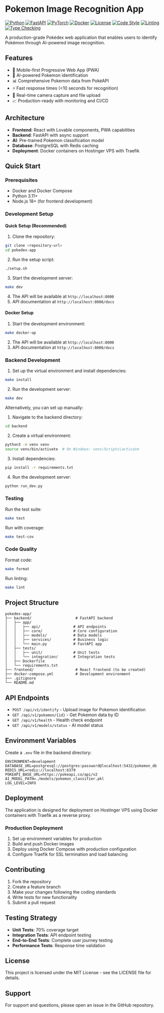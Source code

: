# Pokemon Image Recognition App

[![Python](https://img.shields.io/badge/Python-3.11+-blue.svg)](https://www.python.org/downloads/)
[![FastAPI](https://img.shields.io/badge/FastAPI-0.104+-green.svg)](https://fastapi.tiangolo.com/)
[![PyTorch](https://img.shields.io/badge/PyTorch-2.6+-red.svg)](https://pytorch.org/)
[![Docker](https://img.shields.io/badge/Docker-Ready-blue.svg)](https://www.docker.com/)
[![License](https://img.shields.io/badge/License-MIT-yellow.svg)](LICENSE)
[![Code Style](https://img.shields.io/badge/Code%20Style-Black-black.svg)](https://github.com/psf/black)
[![Linting](https://img.shields.io/badge/Linting-Flake8-lightgrey.svg)](https://flake8.pycqa.org/)
[![Type Checking](https://img.shields.io/badge/Type%20Checking-MyPy-blue.svg)](https://mypy.readthedocs.io/)

<!-- Future badges to add during development:
[![Build Status](https://github.com/StavLobel/pokedex-app/workflows/CI/badge.svg)](https://github.com/StavLobel/pokedex-app/actions)
[![Coverage](https://codecov.io/gh/StavLobel/pokedex-app/branch/main/graph/badge.svg)](https://codecov.io/gh/StavLobel/pokedex-app)
[![Security](https://snyk.io/test/github/StavLobel/pokedex-app/badge.svg)](https://snyk.io/test/github/StavLobel/pokedex-app)
[![Dependencies](https://img.shields.io/badge/Dependencies-Up%20to%20Date-brightgreen.svg)](https://github.com/StavLobel/pokedex-app/network/dependencies)
[![API Docs](https://img.shields.io/badge/API-Docs-blue.svg)](https://stavlobel.github.io/pokedex-app/docs)
[![Demo](https://img.shields.io/badge/Demo-Live-success.svg)](https://pokedex-app.example.com)
[![Docker Pulls](https://img.shields.io/docker/pulls/stavlobel/pokedex-app.svg)](https://hub.docker.com/r/stavlobel/pokedex-app)
[![GitHub Release](https://img.shields.io/github/v/release/StavLobel/pokedex-app.svg)](https://github.com/StavLobel/pokedex-app/releases)
[![GitHub Issues](https://img.shields.io/github/issues/StavLobel/pokedex-app.svg)](https://github.com/StavLobel/pokedex-app/issues)
[![GitHub Stars](https://img.shields.io/github/stars/StavLobel/pokedex-app.svg)](https://github.com/StavLobel/pokedex-app/stargazers)
-->

A production-grade Pokédex web application that enables users to identify Pokémon through AI-powered image recognition.

## Features

- 📱 Mobile-first Progressive Web App (PWA)
- 🤖 AI-powered Pokemon identification
- 📊 Comprehensive Pokemon data from PokéAPI
- ⚡ Fast response times (<10 seconds for recognition)
- 🔄 Real-time camera capture and file upload
- 📈 Production-ready with monitoring and CI/CD

## Architecture

- **Frontend**: React with Lovable components, PWA capabilities
- **Backend**: FastAPI with async support
- **AI**: Pre-trained Pokemon classification model
- **Database**: PostgreSQL with Redis caching
- **Deployment**: Docker containers on Hostinger VPS with Traefik

## Quick Start

### Prerequisites

- Docker and Docker Compose
- Python 3.11+
- Node.js 18+ (for frontend development)

### Development Setup

#### Quick Setup (Recommended)

1. Clone the repository:
```bash
git clone <repository-url>
cd pokedex-app
```

2. Run the setup script:
```bash
./setup.sh
```

3. Start the development server:
```bash
make dev
```

4. The API will be available at `http://localhost:8000`
5. API documentation at `http://localhost:8000/docs`

#### Docker Setup

1. Start the development environment:
```bash
make docker-up
```

2. The API will be available at `http://localhost:8000`
3. API documentation at `http://localhost:8000/docs`

### Backend Development

1. Set up the virtual environment and install dependencies:
```bash
make install
```

2. Run the development server:
```bash
make dev
```

Alternatively, you can set up manually:

1. Navigate to the backend directory:
```bash
cd backend
```

2. Create a virtual environment:
```bash
python3 -m venv venv
source venv/bin/activate  # On Windows: venv\Scripts\activate
```

3. Install dependencies:
```bash
pip install -r requirements.txt
```

4. Run the development server:
```bash
python run_dev.py
```

### Testing

Run the test suite:
```bash
make test
```

Run with coverage:
```bash
make test-cov
```

### Code Quality

Format code:
```bash
make format
```

Run linting:
```bash
make lint
```

## Project Structure

```
pokedex-app/
├── backend/                    # FastAPI backend
│   ├── app/
│   │   ├── api/               # API endpoints
│   │   ├── core/              # Core configuration
│   │   ├── models/            # Data models
│   │   ├── services/          # Business logic
│   │   └── main.py            # FastAPI app
│   ├── tests/
│   │   ├── unit/              # Unit tests
│   │   └── integration/       # Integration tests
│   ├── Dockerfile
│   └── requirements.txt
├── frontend/                   # React frontend (to be created)
├── docker-compose.yml          # Development environment
├── .gitignore
└── README.md
```

## API Endpoints

- `POST /api/v1/identify` - Upload image for Pokemon identification
- `GET /api/v1/pokemon/{id}` - Get Pokemon data by ID
- `GET /api/v1/health` - Health check endpoint
- `GET /api/v1/models/status` - AI model status

## Environment Variables

Create a `.env` file in the backend directory:

```env
ENVIRONMENT=development
DATABASE_URL=postgresql://postgres:password@localhost:5432/pokemon_db
REDIS_URL=redis://localhost:6379
POKEAPI_BASE_URL=https://pokeapi.co/api/v2
AI_MODEL_PATH=./models/pokemon_classifier.pkl
LOG_LEVEL=INFO
```

## Deployment

The application is designed for deployment on Hostinger VPS using Docker containers with Traefik as a reverse proxy.

### Production Deployment

1. Set up environment variables for production
2. Build and push Docker images
3. Deploy using Docker Compose with production configuration
4. Configure Traefik for SSL termination and load balancing

## Contributing

1. Fork the repository
2. Create a feature branch
3. Make your changes following the coding standards
4. Write tests for new functionality
5. Submit a pull request

## Testing Strategy

- **Unit Tests**: 70% coverage target
- **Integration Tests**: API endpoint testing
- **End-to-End Tests**: Complete user journey testing
- **Performance Tests**: Response time validation

## License

This project is licensed under the MIT License - see the LICENSE file for details.

## Support

For support and questions, please open an issue in the GitHub repository.
